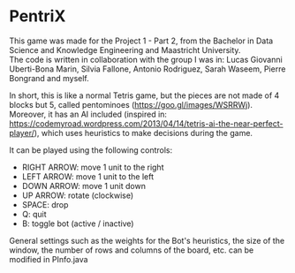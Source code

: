 # PentriX
This game was made for the Project 1 - Part 2, from the Bachelor in Data Science and Knowledge Engineering and Maastricht University.  
The code is written in collaboration with the group I was in: Lucas Giovanni Uberti-Bona Marin, Silvia Fallone, Antonio Rodriguez, Sarah Waseem, Pierre Bongrand and myself.

In short, this is like a normal Tetris game, but the pieces are not made of 4 blocks but 5, called pentominoes (https://goo.gl/images/WSRRWj). Moreover, it has an AI included (inspired in: https://codemyroad.wordpress.com/2013/04/14/tetris-ai-the-near-perfect-player/), which uses heuristics to make decisions during the game.

It can be played using the following controls:  
 - RIGHT ARROW: move 1 unit to the right  
 - LEFT ARROW: move 1 unit to the left  
 - DOWN ARROW: move 1 unit down  
 - UP ARROW: rotate (clockwise)
 - SPACE: drop
 - Q: quit
 - B: toggle bot (active / inactive)

General settings such as the weights for the Bot's heuristics, the size of the window, the number of rows and columns of the board, etc. can be modified in PInfo.java
